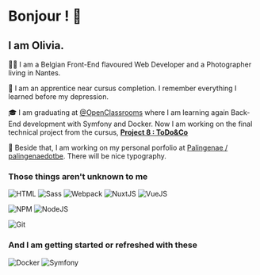 # Bonjour ! 👋

## I am Olivia.

:woman_technologist: I am a Belgian Front-End flavoured Web Developer and a Photographer living in Nantes.

🌱 I am an apprentice near cursus completion. I remember everything I learned before my depression.

🎓 I am graduating at [@OpenClassrooms](https://github.com/OpenClassrooms) where I am learning again Back-End development with Symfony and Docker. Now I am working on the final technical project from the cursus, [**Project 8 : ToDo&Co**](https://github.com/Palingenae/OC-P8-Todo-Co)

🔭 Beside that, I am working on my personal porfolio at [Palingenae / palingenaedotbe](https://github.com/Palingenae/palingenaedotbe). There will be nice typography.


### Those things aren't unknown to me
![HTML](https://img.shields.io/badge/-HTML5-E34F26?style=flat-square&logo=html5&logoColor=white)
![Sass](https://img.shields.io/badge/-Sass-CC6699?style=flat-square&logo=sass&logoColor=white)
![Webpack](https://img.shields.io/badge/-Webpack-8DD6F9?style=flat-square&logo=webpack&logoColor=white)
![NuxtJS](https://img.shields.io/badge/-Nuxtjs-00C58E?style=flat-square&logo=nuxt.js&logoColor=white)
![VueJS](https://img.shields.io/badge/-Vuejs-4FC08D?style=flat-square&logo=vue.js&logoColor=white)

![NPM](https://img.shields.io/badge/-NPM-CB3837?style=flat-square&logo=npm&logoColor=white)
![NodeJS](https://img.shields.io/badge/-Nodejs-43853d?style=flat-square&logo=Node.js&logoColor=white)

![Git](https://img.shields.io/badge/-Git-F05032?style=flat-square&logo=git&logoColor=white)


### And I am getting started or refreshed with these
![Docker](https://img.shields.io/badge/-Docker-46a2f1?style=flat-square&logo=docker&logoColor=white)
![Symfony](https://img.shields.io/badge/-Symfony-000000?style=flat-square&logo=symfony&logoColor=white)
